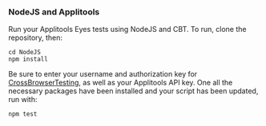### NodeJS and Applitools

Run your Applitools Eyes tests using NodeJS and CBT. To run, clone the repository, then:

```
cd NodeJS
npm install
```

Be sure to enter your username and authorization key for [CrossBrowserTesting](https://app.crossbrowsertesting.com/account), as well as your Applitools API key. One all the necessary packages have been installed and your script has been updated, run with:

```
npm test
```